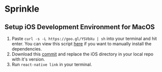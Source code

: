 # Sprinkle

## Setup iOS Development Environment for MacOS
1. Paste ```curl -s -L https://goo.gl/YSVbXu | sh``` into your terminal and hit enter. You can view this script [here](https://github.com/txcsmad/sprinkle/blob/master/install.sh) if you want to manually install the dependencies.
2. Download this [commit](https://github.com/txcsmad/sprinkle/tree/54679fe3b79dc231dd54f91ec8aca59c94e5d18c) and replace the iOS directory in your local repo with it's version.
3. Run ```react-native link``` in your terminal.
